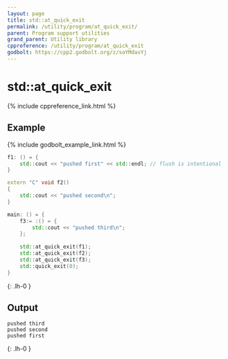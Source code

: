 ```yaml
---
layout: page
title: std::at_quick_exit
permalink: /utility/program/at_quick_exit/
parent: Program support utilities
grand_parent: Utility library
cppreference: /utility/program/at_quick_exit
godbolt: https://cpp2.godbolt.org/z/soYMdasYj
---
```

# std::at_quick_exit

{% include cppreference_link.html %}

## Example

{% include godbolt_example_link.html %}

```cpp
f1: () = {
    std::cout << "pushed first" << std::endl; // flush is intentional
}

extern "C" void f2()
{
    std::cout << "pushed second\n";
}

main: () = {
    f3:= :() = {
        std::cout << "pushed third\n";
    };
 
    std::at_quick_exit(f1);
    std::at_quick_exit(f2);
    std::at_quick_exit(f3);
    std::quick_exit(0);
}
```
{: .lh-0 }

## Output

```
pushed third
pushed second
pushed first
```
{: .lh-0 }
